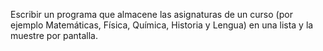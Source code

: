 Escribir un programa que almacene las asignaturas de un curso (por ejemplo Matemáticas, Física, Química, Historia y Lengua) en una lista y la muestre por pantalla.